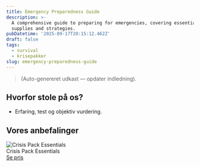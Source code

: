 ```yaml
---
title: Emergency Preparedness Guide
description: >-
  A comprehensive guide to preparing for emergencies, covering essential
  supplies and strategies.
pubDatetime: '2025-09-17T20:15:12.462Z'
draft: false
tags:
  - survival
  - krisepakker
slug: emergency-preparedness-guide
---
```

> (Auto-genereret udkast — opdater indledning).

## Hvorfor stole på os?
- Erfaring, test og objektiv vurdering.

## Vores anbefalinger


<!-- Auto: Affiliate-kort fra Products/SKUs -->

<div class="aff-card"><img src="abstract_15.png (https://v5.airtableusercontent.com/v3/u/45/45/1758153600000/oOl945d95yGrRj1gGJ1HVg/F75Oj5eBf4XXs_o6qrcVSKdJBNK0QC9QbDbHvtG18rhzUYdMuKfdxYFzZ2solHxn6RXZbjTgjSOqmBgiU8DGkG5As9jEQ6Ot2AqhzCNAQWNb6flRh95D7Ejqr6lMo7Vuh1QxCLkc05LwzJ-_LtukVMid5w_YnZYYcY7e-ZbhAIY/3f7dyfoF2zLFbonwOsw_FoskYdI9qFO_FljgMQ8Je7o)" alt="Crisis Pack Essentials" class="aff-card__img" /><div class="aff-card__meta"><div class="aff-card__title">Crisis Pack Essentials</div><a class="aff-btn" href="https://affiliate.homeessentialsee62.com/deal789?utm_source=klartilalt&utm_medium=affiliate&subid=emergency-preparedness-guide-2025-09-17" rel="sponsored nofollow noopener" target="_blank">Se pris</a></div></div>

